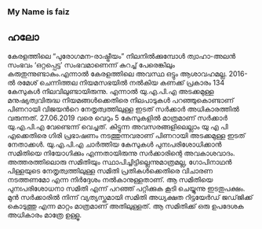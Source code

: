 ### My Name is faiz

## ഹലോ

കേരളത്തിലെ “പുരോഗമന-രാഷ്ട്രീയം” നിലനിൽക്കുമ്പോൾ ത്വാഹാ-അലൻ സംഭവം ‘ഒറ്റപ്പെട്ട’ സംഭവമാണെന്ന് കുറച്ച് പേരെങ്കിലും കരുതുന്നുണ്ടാകും.എന്നാൽ കേരളത്തിലെ അവസ്ഥ ഒട്ടും ആശാവഹമല്ല. 2016-ൽ രമേശ് ചെന്നിത്തല നിയമസഭയിൽ നൽകിയ കണക്ക് പ്രകാരം 134 കേസുകൾ നിലവിലുണ്ടായിരുന്നു. എന്നാൽ യു.എ.പി.എ അടക്കമുള്ള മനുഷ്യത്വവിരുദ്ധ നിയമങ്ങൾക്കെതിരെ നിലപാടുകൾ പറഞ്ഞുകൊണ്ടാണ് പിണറായി വിജയൻറെ നേതൃത്വത്തിലുള്ള ഇടത് സർക്കാർ
അധികാരത്തിൽ വരുന്നത്. 27.06.2019 വരെ വെറും 5 കേസുകളിൽ മാത്രമാണ് സർക്കാർ യു.എ.പി.എ വേണ്ടെന്ന് വെച്ചത്. കിട്ടുന്ന അവസരങ്ങളിലെല്ലാം യു എ പി എക്കെതിരെ ഗിരി പ്രഭാഷണം നടത്തുന്നവരാണ് പിണറായി അടക്കമുള്ള ഇടത് നേതാക്കൾ.
യു.എ.പി.എ ചാർത്തിയ കേസുകൾ പുനഃപരിശോധിക്കാൻ സമിതിയെ നിയോഗിക്കും എന്നതായിരുന്നു സർക്കാരിന്റെ അവകാശവാദം. അത്തരത്തിലൊരു സമിതിയും സ്ഥാപിച്ചിട്ടില്ലെന്നുമാത്രമല്ല, ഗോപിനാഥൻ പിള്ളയുടെ നേതൃത്വത്തിലുള്ള സമിതി പ്രതികൾക്കെതിരെ വിചാരണ നടത്തണമോ എന്ന നിർദ്ദേശം നൽകാനുള്ളതാണ്. ആ സമിതിയെ പുനഃപരിശോധനാ സമിതി എന്ന് പറഞ്ഞ് പറ്റിക്കുക കൂടി ചെയ്യുന്നു
ഇടതുപക്ഷം. മുൻ സർക്കാരിൽ നിന്ന് വ്യത്യസ്തമായി സമിതി അധ്യക്ഷത റിട്ടയേർഡ് ജഡ്‌ജിക്ക് കൊടുത്തു എന്ന മാറ്റം മാത്രമാണ് അതിലുള്ളത്. ആ സമിതിക്ക് ഒരു ഉപദേശക അധികാരം മാത്രേ ഉള്ളൂ.
